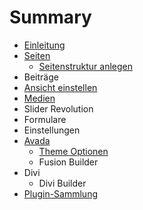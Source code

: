 # Summary

* [Einleitung](README.md)
* [Seiten](seiten.md)
  * [Seitenstruktur anlegen](seiten/seitenstruktur-anlegen.md)
* Beiträge
* [Ansicht einstellen](ansicht-einstellen.md)
* [Medien](medien.md)
* Slider Revolution
* Formulare
* Einstellungen
* [Avada](avada.md)
  * [Theme Optionen](avada/theme-optionen.md)
  * Fusion Builder
* Divi
  * Divi Builder
* [Plugin-Sammlung](plugin-sammlung.md)

